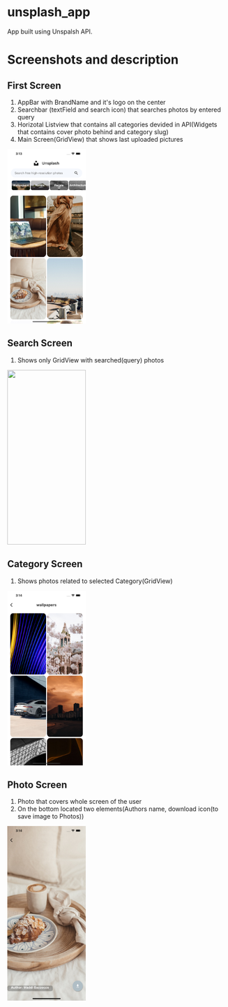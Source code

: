 # unsplash_app

App built using Unspalsh API.

# Screenshots and description

## First Screen

1. AppBar with BrandName and it's logo on the center
2. Searchbar (textField and search icon) that searches photos by entered query
3. Horizotal Listview that contains all categories devided in API(Widgets that contains cover photo behind and category slug)
4. Main Screen(GridView) that shows last uploaded pictures

<img src="https://github.com/D4vr4n/Unspalsh_App/blob/main/images/1.png" width="180" height="400" />

## Search Screen

1. Shows only GridView with searched(query) photos

<img src="https://github.com/D4vr4n/Unspalsh_App/blob/main/images/3.png" width="180" height="400" />

## Category Screen

1. Shows photos related to selected Category(GridView)

<img src="https://github.com/D4vr4n/Unspalsh_App/blob/main/images/2.png" width="180" height="400" />

## Photo Screen

1. Photo that covers whole screen of the user
2. On the bottom located two elements(Authors name, download icon(to save image to Photos))

<img src="https://github.com/D4vr4n/Unspalsh_App/blob/main/images/4.png" width="180" height="400" />

